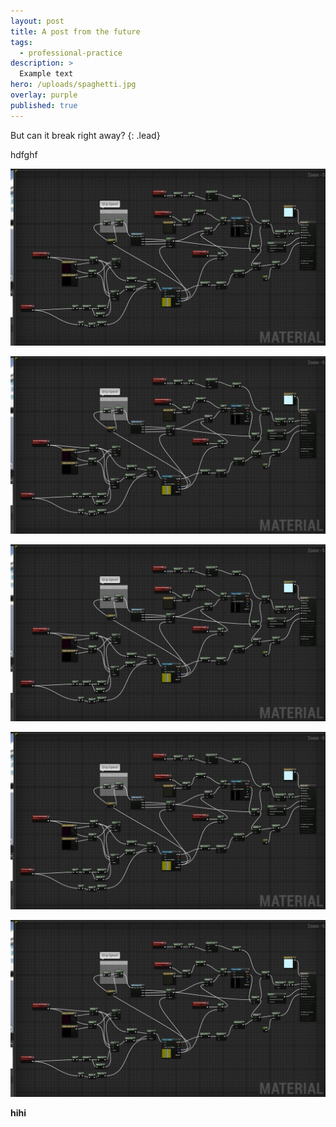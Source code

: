 ```yaml
---
layout: post
title: A post from the future
tags:
  - professional-practice
description: >
  Example text
hero: /uploads/spaghetti.jpg
overlay: purple
published: true
---
```

But can it break right away?
{: .lead}

<!--break-->

hdfghf

![wonky normal map](/uploads/spaghetti.jpg)

![wonky normal map](/uploads/spaghetti.jpg)

![wonky normal map](/uploads/spaghetti.jpg)

![wonky normal map](/uploads/spaghetti.jpg)

![wonky normal map](/uploads/spaghetti.jpg)

**hihi**